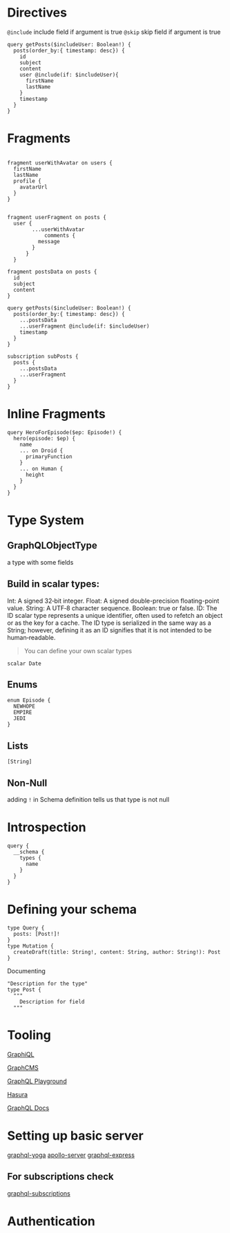 # Directives

`@include`
include field if argument is true
`@skip`
skip field if argument is true


```
query getPosts($includeUser: Boolean!) {
  posts(order_by:{ timestamp: desc}) {
    id
    subject
    content
    user @include(if: $includeUser){
      firstName
      lastName
    }
    timestamp
  }
}

```

# Fragments

```

fragment userWithAvatar on users {
  firstName
  lastName
  profile {
    avatarUrl
  }
}


fragment userFragment on posts {
  user {
        ...userWithAvatar
    		comments {
          message
        }
      }
  }
  
fragment postsData on posts {
  id
  subject
  content
}

query getPosts($includeUser: Boolean!) {
  posts(order_by:{ timestamp: desc}) {
    ...postsData
    ...userFragment @include(if: $includeUser)
    timestamp
  }
}

subscription subPosts {
  posts {
    ...postsData
    ...userFragment
  }
}
```

# Inline Fragments

```
query HeroForEpisode($ep: Episode!) {
  hero(episode: $ep) {
    name
    ... on Droid {
      primaryFunction
    }
    ... on Human {
      height
    }
  }
}
```


# Type System

## GraphQLObjectType
a type with some fields
## Build in scalar types: 

Int: A signed 32‐bit integer.
Float: A signed double-precision floating-point value.
String: A UTF‐8 character sequence.
Boolean: true or false.
ID: The ID scalar type represents a unique identifier, often used to refetch an object or as the key for a cache. The ID type is serialized in the same way as a String; however, defining it as an ID signifies that it is not intended to be human‐readable.

> You can define your own scalar types 

```
scalar Date
```

## Enums

```
enum Episode {
  NEWHOPE
  EMPIRE
  JEDI
}
```

## Lists
`[String]`

## Non-Null 
adding `!` in Schema definition tells us that type is not null


# Introspection

```
query {
  __schema {
    types {
      name
    }
  }
}
```

# Defining your schema

```
type Query {
  posts: [Post!]!
}
type Mutation {
  createDraft(title: String!, content: String, author: String!): Post
}
```

Documenting

```
"Description for the type"
type Post {
  """
    Description for field
  """
```

# Tooling
[GraphiQL](https://github.com/graphql/graphiql)

[GraphCMS](https://graphcms.com/)

[GraphQL Playground](https://github.com/prisma/graphql-playground)

[Hasura](hasura.io)

[GraphQL Docs](https://graphql-docs.com)

# Setting up basic server

[graphql-yoga](https://github.com/prisma/graphql-yoga)
[apollo-server](https://www.apollographql.com/docs/apollo-server/)
[graphql-express](https://github.com/graphql/express-graphql)


## For subscriptions check
[graphql-subscriptions](https://github.com/apollographql/graphql-subscriptions)

# Authentication

